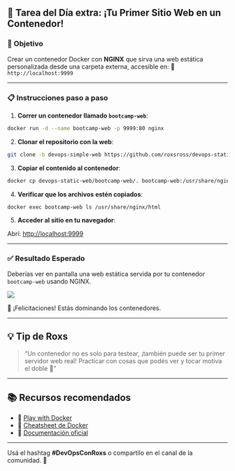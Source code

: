## 🚀 Tarea del Día extra: ¡Tu Primer Sitio Web en un Contenedor!

### 🧪 Objetivo

Crear un contenedor Docker con **NGINX** que sirva una web estática personalizada desde una carpeta externa, accesible en:
📍 `http://localhost:9999`

---

### 📋 Instrucciones paso a paso

1. **Correr un contenedor llamado `bootcamp-web`**:

```bash
docker run -d --name bootcamp-web -p 9999:80 nginx
```

2. **Clonar el repositorio con la web**:

```bash
git clone -b devops-simple-web https://github.com/roxsross/devops-static-web.git
```

3. **Copiar el contenido al contenedor**:

```bash
docker cp devops-static-web/bootcamp-web/. bootcamp-web:/usr/share/nginx/html/
```

4. **Verificar que los archivos estén copiados**:

```bash
docker exec bootcamp-web ls /usr/share/nginx/html
```

5. **Acceder al sitio en tu navegador**:

Abrí: [http://localhost:9999](http://localhost:9999)

---

### ✅ Resultado Esperado

Deberías ver en pantalla una web estática servida por tu contenedor `bootcamp-web` usando NGINX.

![](https://bootcamp.295devops.com/assets/images/ses1-ejer2-fca816fd2465864500194c00360a1fb1.png)

🎉 ¡Felicitaciones! Estás dominando los contenedores.

---

## 💡 Tip de Roxs

> “Un contenedor no es solo para testear, ¡también puede ser tu primer servidor web real! Practicar con cosas que podés ver y tocar motiva el doble 🚀”

---

## 📚 Recursos recomendados

* 🧪 [Play with Docker](https://labs.play-with-docker.com/)
* 📘 [Cheatsheet de Docker](https://dockerlabs.collabnix.com/docker/cheatsheet/)
* 📘 [Documentación oficial](https://docs.docker.com/get-started/)

---

Usá el hashtag **#DevOpsConRoxs** o compartilo en el canal de la comunidad. 🎯

